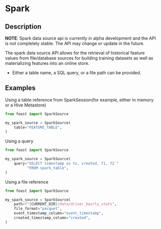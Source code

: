 # Spark

## Description

**NOTE**: Spark data source api is currently in alpha development and the API is not completely stable. The API may change or update in the future.

The spark data source API allows for the retrieval of historical feature values from file/database sources for building training datasets as well as materializing features into an online store.

* Either a table name, a SQL query, or a file path can be provided.

## Examples

Using a table reference from SparkSession(for example, either in memory or a Hive Metastore)

```python
from feast import SparkSource

my_spark_source = SparkSource(
    table="FEATURE_TABLE",
)
```

Using a query

```python
from feast import SparkSource

my_spark_source = SparkSource(
    query="SELECT timestamp as ts, created, f1, f2 "
          "FROM spark_table",
)
```

Using a file reference

```python
from feast import SparkSource

my_spark_source = SparkSource(
    path=f"{CURRENT_DIR}/data/driver_hourly_stats",
    file_format="parquet",
    event_timestamp_column="event_timestamp",
    created_timestamp_column="created",
)
```
